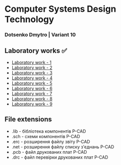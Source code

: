 # Computer Systems Design Technology
### Dotsenko Dmytro | Variant 10 

## Laboratory works :white_check_mark:

- [Laboratory work - 1](labs/lab1) 
- [Laboratory work - 2](labs/lab2)
- [Laboratory work - 3](labs/lab3)
- [Laboratory work - 4](labs/lab4)
- [Laboratory work - 5](labs/lab5)
- [Laboratory work - 6](labs/lab6)
- [Laboratory work - 7](labs/lab7)
- [Laboratory work - 8](labs/lab8)
- [Laboratory work - 9](labs/lab9)

## File extensions
* .lib - бібліотека компонентів P-CAD
* .sch - схеми компонентів P-CAD
* .erc - розширення файлу звіту P-CAD
* .net - розширення файлу списку з'єднань P-CAD
* .pcb - файл друкованих плат P-CAD
* .drc - файл перевірки друкованих плат P-CAD
